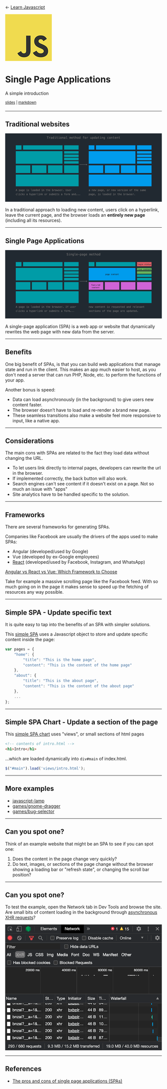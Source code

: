 <!-- paginate: true -->

← [Learn Javascript](../../README.md)

<a href="../../README.md"><img width="150" src="../../assets/img/logos/logo-javascript-150w.png"></a>

# Single Page Applications

A simple introduction

<sup class="small"><a href="../../slides/single-page-apps/single-page-apps.html">slides</a> | <a href="../../topics/single-page-apps/single-page-apps.md">markdown</a> </sup>


<!--
Presentation comments ...
-->

<!--
---


## Contents

1. [Introduction](#introduction)

1. [Next steps](#next-steps)
1. [Exercises](#exercises)
1. [References](#references) -->


---


## Traditional websites

![true](../../assets/img/javascript-spa-traditional-website.png)

In a traditional approach to loading new content, users click on a hyperlink, leave the current page, and the browser loads an **entirely new page** (including all its resources).


---


## Single Page Applications

![true](../../assets/img/javascript-spa-single-page-app.png)

A single-page application (SPA) is a web app or website that dynamically rewrites the web page with new data from the server.






---


## Benefits

One big benefit of SPAs, is that you can build web applications that manage state and run in the client. This makes an app much easier to host, as you don't need a server that can run PHP, Node, etc. to perform the functions of your app.

Another bonus is speed:

- Data can load asynchronously (in the background) to give users new content faster.
- The browser doesn’t have to load and re-render a brand new page.
- These seamless transitions also make a website feel more responsive to input, like a native app.




---

## Considerations

The main cons with SPAs are related to the fact they load data without changing the URL.

- To let users link directly to internal pages, developers can rewrite the url in the browser.
- If implemented correctly, the back button will also work.
- Search engines can't see content if it doesn't exist on a page. Not so much an issue with "apps"
- Site analytics have to be handled specific to the solution.


---


## Frameworks

There are several frameworks for generating SPAs.

Companies like Facebook are usually the drivers of the apps used to make SPAs:

- Angular (developed/used by Google)
- Vue (developed by ex-Google employees)
- [React](https://reactjs.org/) (developed/used by Facebook, Instagram, and WhatsApp)

[Angular vs React vs Vue: Which Framework to Choose](https://www.codeinwp.com/blog/angular-vs-vue-vs-react/)

Take for example a massive scrolling page like the Facebook feed. With so much going on in the page it makes sense to speed up the fetching of resources any way possible.





---

## Simple SPA - Update specific text

It is quite easy to tap into the benefits of an SPA with simpler solutions.

This [simple SPA](../../topics/single-page-apps/simple-spa/solution/index.html) uses a Javascript object to store and update specific content inside the page:

```js
var pages = {
    "home": {
        "title": "This is the home page",
        "content": "This is the content of the home page"
    },
    "about": {
        "title": "This is the about page",
        "content": "This is the content of the about page"
    },
    ...
};
```

---


## Simple SPA Chart - Update a section of the page

This [simple SPA chart](../../topics/single-page-apps/simple-spa-chart/solution/index.html) uses "views", or small sections of html pages

```html
<!-- contents of intro.html -->
<h1>Intro</h1>
```

...which are loaded dynamically into `div#main` of index.html.

```js
$("#main").load('views/intro.html');
```







---

## More examples


- [javascript-lamp](../../topics/single-page-apps/javascript-lamp/index.html)
- [games/gnome-dragger](../../topics/games/gnome-dragger/index.html)
- [games/bug-selector](../../topics/games/bug-selector/index.html)






---


## Can you spot one?

Think of an example website that might be an SPA to see if you can spot one:

1. Does the content in the page change very quickly?
1. Do text, images, or sections of the page change without the browser showing a loading bar or "refresh state", or changing the scroll bar position?


---


## Can you spot one?

To test the example, open the Network tab in Dev Tools and browse the site. Are small bits of content loading in the background through [asynchronous XHR requests](https://www.w3schools.com/xml/xml_http.asp)?

![true](../../assets/img/console-spa-xhr.png)


---

## References

- [The pros and cons of single page applications (SPAs)](https://www.itechart.com/blog/pros-cons-of-single-page-applications/)
